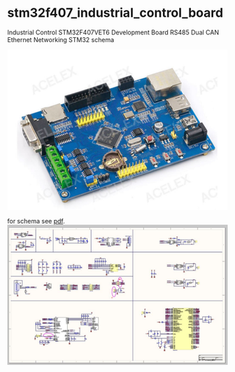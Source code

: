 # stm32f407_industrial_control_board
Industrial Control STM32F407VET6 Development Board RS485 Dual CAN Ethernet Networking STM32 schema


![image](https://github.com/yym36100/stm32f407_industrial_control_board/blob/main/capture2.JPG)

for schema see [pdf](https://github.com/yym36100/stm32f407_industrial_control_board/blob/main/STM32F407VET6%20schema.pdf).
![image](https://github.com/yym36100/stm32f407_industrial_control_board/blob/main/schema.JPG)


